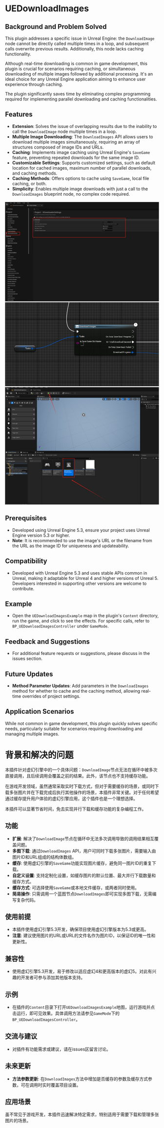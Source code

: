 # UEDownloadImages

## Background and Problem Solved

This plugin addresses a specific issue in Unreal Engine: the `DownloadImage` node cannot be directly called multiple times in a loop, and subsequent calls overwrite previous results. Additionally, this node lacks caching functionality.

Although real-time downloading is common in game development, this plugin is crucial for scenarios requiring caching, or simultaneous downloading of multiple images followed by additional processing. It's an ideal choice for any Unreal Engine application aiming to enhance user experience through caching.

The plugin significantly saves time by eliminating complex programming required for implementing parallel downloading and caching functionalities.

## Features

- **Extension**: Solves the issue of overlapping results due to the inability to call the `DownloadImage` node multiple times in a loop.
- **Multiple Image Downloading**: The `DownloadImages` API allows users to download multiple images simultaneously, requiring an array of structures composed of image IDs and URLs.
- **Caching**: Implements image caching using Unreal Engine's `SaveGame` feature, preventing repeated downloads for the same image ID.
- **Customizable Settings**: Supports customized settings, such as default location for cached images, maximum number of parallel downloads, and caching methods.
- **Caching Methods**: Offers options to cache using `SaveGame`, local file caching, or both.
- **Simplicity**: Enables multiple image downloads with just a call to the `DownloadImages` blueprint node, no complex code required.
  
![ProjectSettings](Resources/Settings.png)
![DownloadImages](Resources/Node.png)
![Demo](Resources/Demo.png)
## Prerequisites

- Developed using Unreal Engine 5.3, ensure your project uses Unreal Engine version 5.3 or higher.
- **Note**: It is recommended to use the image's URL or the filename from the URL as the image ID for uniqueness and updateability.

## Compatibility

- Developed with Unreal Engine 5.3 and uses stable APIs common in Unreal, making it adaptable for Unreal 4 and higher versions of Unreal 5. Developers interested in supporting other versions are welcome to contribute.

## Example

- Open the `UEDownloadImagesExample` map in the plugin's `Content` directory, run the game, and click to see the effects. For specific calls, refer to `BP_UEDownloadImagesController` under `GameMode`.

## Feedback and Suggestions

- For additional feature requests or suggestions, please discuss in the issues section.

## Future Updates

- **Method Parameter Updates**: Add parameters in the `DownloadImages` method for whether to cache and the caching method, allowing real-time overrides of project settings.

## Application Scenarios

While not common in game development, this plugin quickly solves specific needs, particularly suitable for scenarios requiring downloading and managing multiple images.

# 背景和解决的问题

本插件针对虚幻引擎中的一个具体问题：`DownloadImage`节点无法在循环中被多次直接调用，且后续调用会覆盖之前的结果。此外，该节点也不支持缓存功能。

在游戏开发领域，虽然通常采取实时下载方式，但对于需要缓存的场景，或同时下载多张图片并在下载完成后执行其他操作的场景，本插件非常关键。对于任何希望通过缓存提升用户体验的虚幻引擎应用，这个插件也是一个理想选择。

本插件可以显著节省时间，免去实现并行下载和缓存功能的复杂编程工作。

## 功能

- **扩展**: 解决了`DownloadImage`节点在循环中无法多次调用导致的调用结果相互覆盖问题。
- **多图下载**: 通过`DownloadImages` API，用户可同时下载多张图片，需要输入由图片ID和URL组成的结构体数组。
- **缓存**: 使用虚幻引擎的`SaveGame`功能实现图片缓存，避免同一图片ID的重复下载。
- **自定义设置**: 支持定制化设置，如缓存图片的默认位置、最大并行下载数量和缓存方式。
- **缓存方式**: 可选择使用`SaveGame`或本地文件缓存，或两者同时使用。
- **简易操作**: 只需调用一个蓝图节点`DownloadImages`即可实现多图下载，无需编写复杂代码。

## 使用前提

- 本插件使用虚幻引擎5.3开发，确保项目使用虚幻引擎版本为5.3或更高。
- **注意**: 建议使用图片的URL或URL的文件名作为图片ID，以保证ID的唯一性和更新性。

## 兼容性

- 使用虚幻引擎5.3开发，易于修改以适应虚幻4和更高版本的虚幻5。对此有兴趣的开发者可参与添加其他版本支持。

## 示例

- 在插件的`Content`目录下打开`UEDownloadImagesExample`地图，运行游戏并点击运行，即可见效果。具体调用方法请参见`GameMode`下的`BP_UEDownloadImagesController`。

## 交流与建议

- 对插件有功能需求或建议，请在issues区留言讨论。

## 未来更新

- **方法参数更新**: 在`DownloadImages`方法中增加是否缓存的参数及缓存方式参数，可在调用时实时覆盖项目设置。

## 应用场景

虽不常见于游戏开发，本插件迅速解决特定需求，特别适用于需要下载和管理多张图片的场景。




